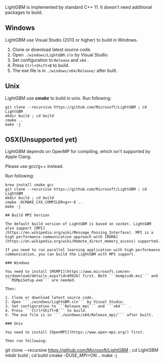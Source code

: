 LightGBM is implemented by standard C++ 11. It doesn't need additional packages to build.

## Windows

LightGBM use Visual Studio (2013 or higher) to build in Windows.

1. Clone or download latest source code.
2. Open ```./windows/LightGBM.sln``` by Visual Studio.
3. Set configuration to ```Release``` and ```x64``` .
4. Press ```Ctrl+Shift+B``` to build.
5. The exe file is in ```./windows/x64/Release/``` after built.

## Unix

LightGBM use ***cmake*** to build in unix. Run following: 

```
git clone --recursive https://github.com/Microsoft/LightGBM ; cd LightGBM
mkdir build ; cd build
cmake .. 
make -j 
```

## OSX(Unsupported yet)

LightGBM depends on OpenMP for compiling, which isn't supported by Apple Clang.

Please use gcc/g++ instead. 

Run following: 

```
brew install cmake gcc
git clone --recursive https://github.com/Microsoft/LightGBM ; cd LightGBM
mkdir build ; cd build
cmake -DCMAKE_CXX_COMPILER=g++-6 .. 
make -j 

## Build MPI Version

The default build version of LightGBM is based on socket. LightGBM also support [MPI](https://en.wikipedia.org/wiki/Message_Passing_Interface). MPI is a high performance communication approach with [RDMA](https://en.wikipedia.org/wiki/Remote_direct_memory_access) supported. 

If you need to run parallel learning application with high performance communication, you can build the LightGBM with MPI support.

### Windows

You need to install [MSMPI](https://www.microsoft.com/en-us/download/details.aspx?id=49926) first. Both ```msmpisdk.msi``` and ```MSMpiSetup.exe``` are needed.

Then:

1. Clone or download latest source code.
2. Open ```./windows/LightGBM.sln``` by Visual Studio.
3. Set configuration to ```Release_mpi``` and ```x64``` .
4. Press ```Ctrl+Shift+B``` to build.
5. The exe file is in ```./windows/x64/Release_mpi/``` after built.

### Unix

You need to install [OpenMPI](https://www.open-mpi.org/) first.

Then run following:

```
git clone --recursive https://github.com/Microsoft/LightGBM ; cd LightGBM
mkdir build ; cd build
cmake -DUSE_MPI=ON .. 
make -j 
```

